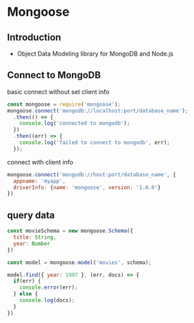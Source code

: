 # Mongoose

## Introduction

- Object Data Modeling library for MongoDB and Node.js

## Connect to MongoDB

basic connect without set client info

```js
const mongoose = require('mongoose');
mongoose.connect('mongodb://localhost:port/database_name');
  .then(() => {
    console.log('connected to mongodb');
  })
  .then((err) => {
    console.log('failed to connect to mongodb', err);
  });
```

connect with client info

```js
mongoose.connect('mongodb://host:port/database_name', {
  appname: 'myapp',
  driverInfo: {name: 'mongoose', version: '1.0.0'}
})
```

## query data

```js
const movieSchema = new mongoose.Schema({
  title: String,
  year: Number
})

const model = mongoose.model('movies', schema);

model.find({ year: 1997 }, (err, docs) => {
  if(err) {
    console.error(err);
  } else {
    console.log(docs);
  }
})
```
